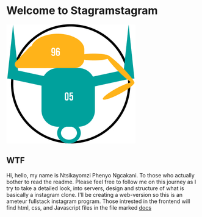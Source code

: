 # Welcome to Stagramstagram

![BullRat Logo](/resources/images//Logo.jpg)

## WTF
Hi, hello, my name is Ntsikayomzi Phenyo Ngcakani. To those who actually bother to read the readme. Please feel free to follow me on this journey as I try to take a detailed look, into
servers, design and structure of what is basically a instagram clone. I'll be creating a web-version so this is an ameteur fullstack instagram program. Those intrested in the frontend will find html, css, and Javascript files in the file marked [docs](https://github.com/TsikaBullRat/Stagramstagram/tree/main/docs)
